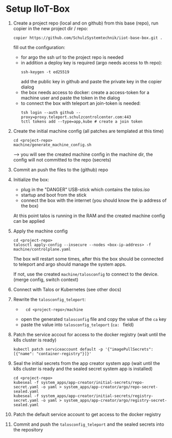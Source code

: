 # Setup IIoT-Box
1. Create a project repo (local and on github) from this base (repo), run copier in the new project dir / repo: 
    ```console
    copier https://github.com/SchulzSystemtechnik/iiot-base-box.git .
    ```
    fill out the configuration:
    - for argo the ssh url to the project repo is needed
    - in addition a deploy key is required (argo needs access to th repo): 
        ```console
        ssh-keygen -t ed25519
        ```
        add the public key in github and paste the private key in the copier dialog
    - the box needs access to docker: create a access-token for a machine user and paste the token in the dialog
    - to connect the box with teleport an join-token is needed: 
        ```
        tsh login --auth github --proxy=proxy.teleport.schulzcontrolcenter.com:443
        tctl tokens add --type=app,kube # create a join token
        ```
2. Create the initial machine config (all patches are templated at this time)
    ```console
    cd <project-repo>
    machine/generate_machine_config.sh
    ```
    --> you will see the created machine config in the machine dir, the config will not committed to the repo (secrets)
3. Commit an push the files to the (github) repo
4. Initialize the box:
    - plug in the "DANGER" USB-stick which contains the *talos.iso*
    - startup and boot from the stick
    - connect the box with the internet (you should know the ip address of the box)
    
    At this point talos is running in the RAM and the created machine config can be applied
5. Apply the machine config
    ```console
    cd <project-repo>
    talosctl apply-config --insecure --nodes <box-ip-address> -f machine/controlplane.yaml
    ```
    The box will restart some times, after this the box should be connected to teleport and argo should manage the system apps.

    If not, use the created `machine/talosconfig` to connect to the device.
    (merge config, switch context)
6. Connect with Talos or Kubernetes (see other docs)
7. Rewrite the `talosconfig_teleport`:
    - ```console
        cd <project-repo>/machine
        ```
    - open the generated `talosconfig` file and copy the value of the `ca` key
    - paste the value into `talosconfig_teleport` (`ca: ` field) 
8. Patch the service accout for access to the docker registry (wait until the k8s cluster is ready)
    ```console
    kubectl patch serviceaccount default -p '{"imagePullSecrets": [{"name": "container-registry"}]}'
    ```
9. Seal the initial secrets from the app creator system app (wait until the k8s cluster is ready and the sealed secret system app is installed)
    ```console
    cd <project-repo>
    kubeseal -f system_apps/app-creator/initial-secrets/repo-secret.yaml -o yaml > system_apps/app-creator/argo/repo-secret-sealed.yaml
    kubeseal -f system_apps/app-creator/initial-secrets/registry-secret.yaml -o yaml > system_apps/app-creator/argo/registry-secret-sealed.yaml
    ```
10. Patch the default service account to get access to the docker registry 
11. Commit and push the `talosconfig_teleport` and the sealed secrets into the repository

